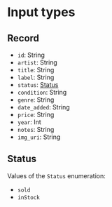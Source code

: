 # Input types

## Record

  - `id`: String
  - `artist`: String
  - `title`: String
  - `label`: String
  - `status`: [Status](#status)
  - `condition`: String
  - `genre`: String
  - `date_added`: String
  - `price`: String
  - `year`: Int
  - `notes`: String
  - `img_uri`: String

  ## Status
  
  Values of the `Status` enumeration:

  - `sold`
  - `inStock`
